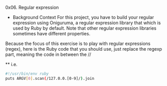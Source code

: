 0x06. Regular expression

* Background Context
For this project, you have to build your regular expression using Oniguruma, a regular expression library that which is used by Ruby by default. Note that other regular expression libraries sometimes have different properties.

Because the focus of this exercise is to play with regular expressions (regex), here is the Ruby code that you should use, just replace the regexp part, meaning the code in between the //

** i.e.
```sh
#!/usr/bin/env ruby
puts ARGV[0].scan(/127.0.0.[0-9]/).join
```